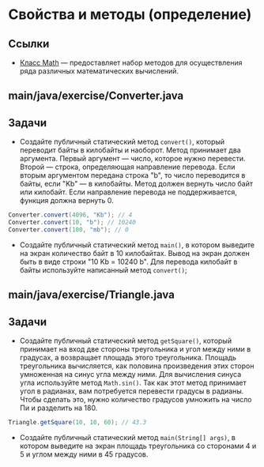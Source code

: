 # Свойства и методы (определение)

## Ссылки

* [Класс Math](https://docs.oracle.com/javase/8/docs/api/java/lang/Math.html) — предоставляет набор методов для осуществления ряда различных математических вычислений.

## main/java/exercise/Converter.java

## Задачи

* Создайте публичный статический метод `convert()`, который переводит байты в килобайты и наоборот. Метод принимает два аргумента. Первый аргумент — число, которое нужно перевести. Второй — строка, определяющая направление перевода. Если вторым аргументом передана строка "b", то число переводится в байты, если "Kb" — в килобайты. Метод должен вернуть число байт или килобайт. Если направление перевода не поддерживается, функция должна вернуть 0.

```java
Converter.convert(4096, "Kb"); // 4
Converter.convert(10, "b"); // 10240
Converter.convert(100, "mb"); // 0
```

* Создайте публичный статический метод `main()`, в котором выведите на экран количество байт в 10 килобайтах. Вывод на экран должен быть в виде строки "10 Kb = 10240 b". Для перевода килобайт в байты используйте написанный метод `convert()`;

## main/java/exercise/Triangle.java

## Задачи

* Создайте публичный статический метод `getSquare()`, который принимает на вход две стороны треугольника и угол между ними в градусах, а возвращает площадь этого треугольника. Площадь треугольника вычисляется, как половина произведения этих сторон умноженная на синус угла между ними. Для вычисления синуса угла используйте метод `Math.sin()`. Так как этот метод принимает угол в радианах, вам потребуется перевести градусы в радианы. Чтобы сделать это, нужно количество градусов умножить на число Пи и разделить на 180.

```java
Triangle.getSquare(10, 10, 60); // 43.3
```

* Создайте публичный статический метод `main(String[] args)`, в котором выведите на экран площадь треугольника со сторонами 4 и 5 и углом между ними в 45 градусов.
